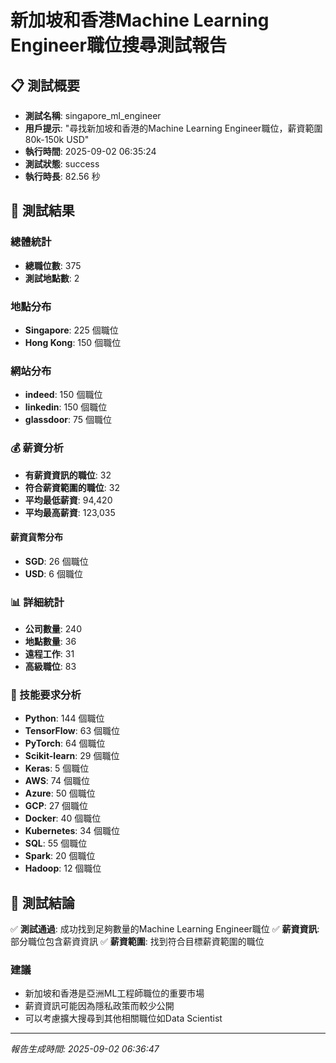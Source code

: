 # 新加坡和香港Machine Learning Engineer職位搜尋測試報告

## 📋 測試概要

- **測試名稱**: singapore_ml_engineer
- **用戶提示**: "尋找新加坡和香港的Machine Learning Engineer職位，薪資範圍80k-150k USD"
- **執行時間**: 2025-09-02 06:35:24
- **測試狀態**: success
- **執行時長**: 82.56 秒

## 🎯 測試結果

### 總體統計
- **總職位數**: 375
- **測試地點數**: 2

### 地點分布
- **Singapore**: 225 個職位
- **Hong Kong**: 150 個職位

### 網站分布
- **indeed**: 150 個職位
- **linkedin**: 150 個職位
- **glassdoor**: 75 個職位

### 💰 薪資分析
- **有薪資資訊的職位**: 32
- **符合薪資範圍的職位**: 32
- **平均最低薪資**: 94,420
- **平均最高薪資**: 123,035

#### 薪資貨幣分布
- **SGD**: 26 個職位
- **USD**: 6 個職位

### 📊 詳細統計
- **公司數量**: 240
- **地點數量**: 36
- **遠程工作**: 31
- **高級職位**: 83

### 🔧 技能要求分析
- **Python**: 144 個職位
- **TensorFlow**: 63 個職位
- **PyTorch**: 64 個職位
- **Scikit-learn**: 29 個職位
- **Keras**: 5 個職位
- **AWS**: 74 個職位
- **Azure**: 50 個職位
- **GCP**: 27 個職位
- **Docker**: 40 個職位
- **Kubernetes**: 34 個職位
- **SQL**: 55 個職位
- **Spark**: 20 個職位
- **Hadoop**: 12 個職位

## 🎯 測試結論

✅ **測試通過**: 成功找到足夠數量的Machine Learning Engineer職位
✅ **薪資資訊**: 部分職位包含薪資資訊
✅ **薪資範圍**: 找到符合目標薪資範圍的職位

### 建議
- 新加坡和香港是亞洲ML工程師職位的重要市場
- 薪資資訊可能因為隱私政策而較少公開
- 可以考慮擴大搜尋到其他相關職位如Data Scientist

---

*報告生成時間: 2025-09-02 06:36:47*
